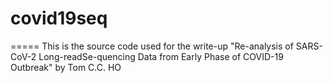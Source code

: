 # covid19seq
=====
This is the source code used for the write-up "Re-analysis of SARS-CoV-2 Long-readSe-quencing Data from Early Phase of COVID-19 Outbreak" by Tom C.C. HO
